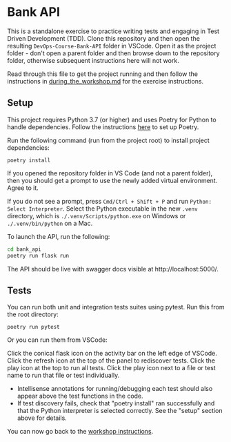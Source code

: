 # Bank API

This is a standalone exercise to practice writing tests and engaging in Test Driven Development (TDD). Clone this repository and then open the resulting `DevOps-Course-Bank-API` folder in VSCode. Open it as the project folder - don't open a parent folder and then browse down to the repository folder, otherwise subsequent instructions here will not work.

Read through this file to get the project running and then follow the instructions in [during_the_workshop.md](./during_the_workshop.md) for the exercise instructions.

## Setup

This project requires Python 3.7 (or higher) and uses Poetry for Python to handle dependencies. Follow the instructions 
[here](https://python-poetry.org/docs/#installation) to set up Poetry.

Run the following command (run from the project root) to install project dependencies:

`poetry install`

If you opened the repository folder in VS Code (and not a parent folder), then you should get a prompt to use the newly added virtual environment. Agree to it.

If you do not see a prompt, press `Cmd/Ctrl + Shift + P` and run `Python: Select Interpreter`. Select the Python executable in the new `.venv` directory, which is `./.venv/Scripts/python.exe` on Windows or `./.venv/bin/python` on a Mac.

To launch the API, run the following:

```bash
cd bank_api
poetry run flask run
```

The API should be live with swagger docs visible at http://localhost:5000/.

## Tests

You can run both unit and integration tests suites using pytest. Run this from the root directory:

`poetry run pytest`

Or you can run them from VSCode:

Click the conical flask icon on the activity bar on the left edge of VSCode. Click the refresh icon at the top of the panel to rediscover tests. Click the play icon at the top to run all tests. Click the play icon next to a file or test name to run that file or test individually.
* Intellisense annotations for running/debugging each test should also appear above the test functions in the code.
* If test discovery fails, check that "poetry install" ran successfully and that the Python interpreter is selected correctly. See the "setup" section above for details.

You can now go back to the [workshop instructions](./during_the_workshop.md).
